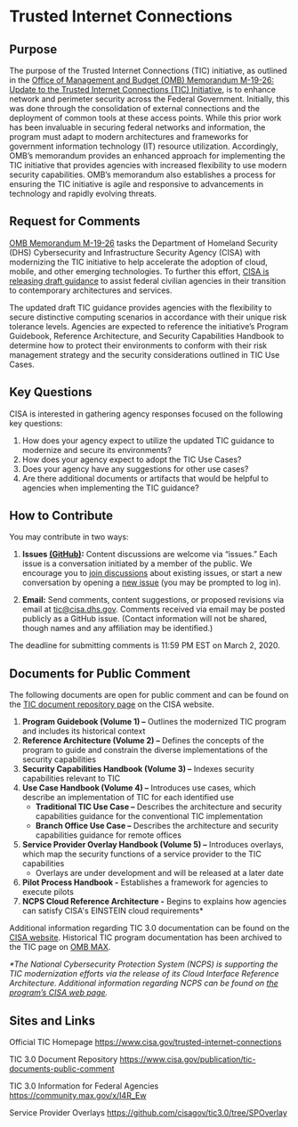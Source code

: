 # Trusted Internet Connections

## Purpose
The purpose of the Trusted Internet Connections (TIC) initiative, as outlined in the [Office of Management and Budget (OMB) Memorandum M-19-26: Update to the Trusted Internet Connections (TIC) Initiative](https://www.whitehouse.gov/wp-content/uploads/2019/09/M-19-26.pdf), is to enhance network and perimeter security across the Federal Government. Initially, this was done through the consolidation of external connections and the deployment of common tools at these access points. While this prior work has been invaluable in securing federal networks and information, the program must adapt to modern architectures and frameworks for government information technology (IT) resource utilization. Accordingly, OMB’s memorandum provides an enhanced approach for implementing the TIC initiative that provides agencies with increased flexibility to use modern security capabilities. OMB’s memorandum also establishes a process for ensuring the TIC initiative is agile and responsive to advancements in technology and rapidly evolving threats.

## Request for Comments
[OMB Memorandum M-19-26](https://www.whitehouse.gov/wp-content/uploads/2019/09/M-19-26.pdf) tasks the Department of Homeland Security (DHS) Cybersecurity and Infrastructure Security Agency (CISA) with modernizing the TIC initiative to help accelerate the adoption of cloud, mobile, and other emerging technologies. To further this effort, [CISA is releasing draft guidance](https://www.cisa.gov/trusted-internet-connections) to assist federal civilian agencies in their transition to contemporary architectures and services.

The updated draft TIC guidance provides agencies with the flexibility to secure distinctive computing scenarios in accordance with their unique risk tolerance levels. Agencies are expected to reference the initiative’s Program Guidebook, Reference Architecture, and Security Capabilities Handbook to determine how to protect their environments to conform with their risk management strategy and the security considerations outlined in TIC Use Cases.

## Key Questions
CISA is interested in gathering agency responses focused on the following key questions: 
1.	How does your agency expect to utilize the updated TIC guidance to modernize and secure its environments?
2.	How does your agency expect to adopt the TIC Use Cases?
3.	Does your agency have any suggestions for other use cases?
4.	Are there additional documents or artifacts that would be helpful to agencies when implementing the TIC guidance? 

## How to Contribute
You may contribute in two ways:

1. **Issues [(GitHub)](https://github.com/cisagov/tic3.0/issues):** Content discussions are welcome via “issues.” Each issue is a conversation initiated by a member of the public. We encourage you to [join discussions](https://github.com/cisagov/tic3.0/issues) about existing issues, or start a new conversation by opening a [new issue](https://github.com/cisagov/tic3.0/issues/new) (you may be prompted to log in).

2. **Email:** Send comments, content suggestions, or proposed revisions via email at tic@cisa.dhs.gov. Comments received via email may be posted publicly as a GitHub issue. (Contact information will not be shared, though names and any affiliation may be identified.)

The deadline for submitting comments is 11:59 PM EST on March 2, 2020.

## Documents for Public Comment
The following documents are open for public comment and can be found on the [TIC document repository page](https://www.cisa.gov/publication/tic-documents-public-comment) on the CISA website.  

1. **Program Guidebook (Volume 1) –** Outlines the modernized TIC program and includes its historical context
2. **Reference Architecture (Volume 2) –** Defines the concepts of the program to guide and constrain the diverse implementations of the security capabilities
3. **Security Capabilities Handbook (Volume 3) –** Indexes security capabilities relevant to TIC
4. **Use Case Handbook (Volume 4) –** Introduces use cases, which describe an implementation of TIC for each identified use
   * **Traditional TIC Use Case –** Describes the architecture and security capabilities guidance for the conventional TIC implementation
   * **Branch Office Use Case –** Describes the architecture and security capabilities guidance for remote offices
5. **Service Provider Overlay Handbook (Volume 5) –** Introduces overlays, which map the security functions of a service provider to the TIC capabilities
   * Overlays are under development and will be released at a later date
6. **Pilot Process Handbook -** Establishes a framework for agencies to execute pilots
7. **NCPS Cloud Reference Architecture -** Begins to explains how agencies can satisfy CISA's EINSTEIN cloud requirements*

Additional information regarding TIC 3.0  documentation can be found on the [CISA website](https://www.cisa.gov/trusted-internet-connections). Historical TIC program documentation has been archived to the TIC page on [OMB MAX](https://community.max.gov/x/I4R_Ew).

_*The National Cybersecurity Protection System (NCPS) is supporting the TIC modernization efforts via the release of its Cloud Interface Reference Architecture. Additional information regarding NCPS can be found on [the program’s CISA web page](https://www.cisa.gov/national-cybersecurity-protection-system-ncps)._

## Sites and Links
Official TIC Homepage https://www.cisa.gov/trusted-internet-connections

TIC 3.0 Document Repository https://www.cisa.gov/publication/tic-documents-public-comment

TIC 3.0 Information for Federal Agencies https://community.max.gov/x/I4R_Ew

Service Provider Overlays https://github.com/cisagov/tic3.0/tree/SPOverlay
